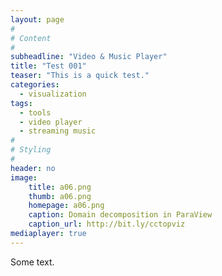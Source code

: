 ```yaml
---
layout: page
#
# Content
#
subheadline: "Video & Music Player"
title: "Test 001"
teaser: "This is a quick test."
categories:
  - visualization
tags:
  - tools
  - video player
  - streaming music
#
# Styling
#
header: no
image:
    title: a06.png
    thumb: a06.png
    homepage: a06.png
    caption: Domain decomposition in ParaView
    caption_url: http://bit.ly/cctopviz
mediaplayer: true
---
```


Some text.
